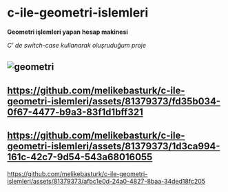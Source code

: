 # c-ile-geometri-islemleri
**Geometri işlemleri yapan hesap makinesi**

*C' de switch-case kullanarak oluşruduğum proje*

![geometri](https://github.com/melikebasturk/c-ile-geometri-islemleri/assets/81379373/bf003cb2-9bf8-442a-9550-1e7c28a18217)
---
https://github.com/melikebasturk/c-ile-geometri-islemleri/assets/81379373/fd35b034-0f67-4477-b9a3-83f1d1bff321
---
https://github.com/melikebasturk/c-ile-geometri-islemleri/assets/81379373/1d3ca994-161c-42c7-9d54-543a68016055
---
https://github.com/melikebasturk/c-ile-geometri-islemleri/assets/81379373/afbc1e0d-24a0-4827-8baa-34ded18fc205



